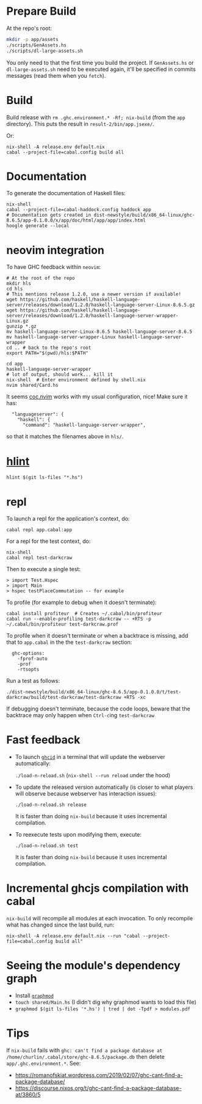 # Prepare Build

At the repo's root:

```bash
mkdir -p app/assets
./scripts/GenAssets.hs
./scripts/dl-large-assets.sh
```

You only need to that the first time you build the project. If `GenAssets.hs`
or `dl-large-assets.sh` need to be executed again, it'll be specified
in commits messages (read them when you `fetch`).

# Build

Build release with `rm .ghc.environment.* -Rf; nix-build` (from the `app`
directory). This puts the result in `result-2/bin/app.jsexe/`.

Or:

```shell
nix-shell -A release.env default.nix
cabal --project-file=cabal.config build all
```

# Documentation

To generate the documentation of Haskell files:

```shell
nix-shell
cabal --project-file=cabal-haddock.config haddock app
# Documentation gets created in dist-newstyle/build/x86_64-linux/ghc-8.6.5/app-0.1.0.0/x/app/doc/html/app/app/index.html
hoogle generate --local
```

# neovim integration

To have GHC feedback within `neovim`:

```
# At the root of the repo
mkdir hls
cd hls
# This mentions release 1.2.0, use a newer version if available!
wget https://github.com/haskell/haskell-language-server/releases/download/1.2.0/haskell-language-server-Linux-8.6.5.gz
wget https://github.com/haskell/haskell-language-server/releases/download/1.2.0/haskell-language-server-wrapper-Linux.gz
gunzip *.gz
mv haskell-language-server-Linux-8.6.5 haskell-language-server-8.6.5
mv haskell-language-server-wrapper-Linux haskell-language-server-wrapper
cd .. # back to the repo's root
export PATH="$(pwd)/hls:$PATH"

cd app
haskell-language-server-wrapper
# lot of output, should work... kill it
nix-shell  # Enter environment defined by shell.nix
nvim shared/Card.hs
```

It seems [coc.nvim](https://github.com/neoclide/coc.nvim) works
with my usual configuration, nice! Make sure it has:

```
  "languageserver": {
    "haskell": {
      "command": "haskell-language-server-wrapper",
```

so that it matches the filenames above in `hls/`.

# [hlint](https://github.com/ndmitchell/hlint)

`hlint $(git ls-files "*.hs")`

# repl

To launch a repl for the application's context, do:

```
cabal repl app.cabal:app
```

For a repl for the test context, do:

```
nix-shell
cabal repl test-darkcraw
```

Then to execute a single test:

```
> import Test.Hspec
> import Main
> hspec testPlaceCommutation -- for example
```

To profile (for example to debug when it doesn't terminate):

```
cabal install profiteur  # Creates ~/.cabal/bin/profiteur
cabal run --enable-profiling test-darkcraw -- +RTS -p
~/.cabal/bin/profiteur test-darkcraw.prof
```

To profile when it doesn't terminate or when a backtrace is missing,
add that to `app.cabal` in the the `test-darkcraw` section:

```
  ghc-options:
    -fprof-auto
    -prof
    -rtsopts
```

Run a test as follows:

```
./dist-newstyle/build/x86_64-linux/ghc-8.6.5/app-0.1.0.0/t/test-darkcraw/build/test-darkcraw/test-darkcraw +RTS -xc
```

If debugging doesn't terminate, because the code loops, beware that
the backtrace may only happen when `Ctrl-c`ing `test-darkcraw`

# Fast feedback

* To launch [`ghcid`](https://github.com/ndmitchell/ghcid) in a terminal
  that will update the webserver automatically:

  `./load-n-reload.sh` (`nix-shell --run reload` under the hood)
* To update the released version automatically (is closer to what players
  will observe because webserver has interaction issues):

  `./load-n-reload.sh release`

  It is faster than doing `nix-build` because it uses incremental compilation.
* To reexecute tests upon modifying them, execute:

  `./load-n-reload.sh test`

  It is faster than doing `nix-build` because it uses incremental compilation.

# Incremental ghcjs compilation with cabal

`nix-build` will recompile all modules at each invocation. To only recompile
what has changed since the last build, run:

```
nix-shell -A release.env default.nix --run "cabal --project-file=cabal.config build all"
```

# Seeing the module's dependency graph

* Install [`graphmod`](https://github.com/yav/graphmod)
* `touch shared/Main.hs`  (I didn't dig why graphmod wants to load this file)
* `graphmod $(git ls-files '*.hs') | tred | dot -Tpdf > modules.pdf`

# Tips

If `nix-build` fails with `ghc: can't find a package database at /home/churlin/.cabal/store/ghc-8.6.5/package.db`
then delete `app/.ghc.environment.*`. See:

* https://romanofskiat.wordpress.com/2019/02/07/ghc-cant-find-a-package-database/
* https://discourse.nixos.org/t/ghc-cant-find-a-package-database-at/3860/5
